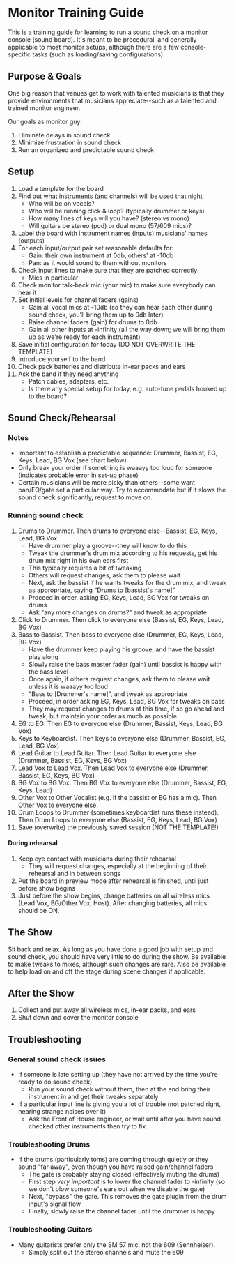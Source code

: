 <h1>Monitor Training Guide</h1>

This is a training guide for learning to run a sound check on a monitor console (sound board).  It's
meant to be procedural, and generally applicable to most monitor setups, although there are a few
console-specific tasks (such as loading/saving configurations).

<h2 id='purpose'>Purpose &amp; Goals</h2>

One big reason that venues get to work with talented musicians is that they 
provide environments that musicians appreciate--such as a talented and 
trained monitor engineer.

Our goals as monitor guy:

1. Eliminate delays in sound check
1. Minimize frustration in sound check
1. Run an organized and predictable sound check

<h2 id='setup'>Setup</h2>

1. Load a template for the board
1. Find out what instruments (and channels) will be used that night
	- Who will be on vocals?
	- Who will be running click & loop? (typically drummer or keys)
	- How many lines of keys will you have? (stereo vs mono)
	- Will guitars be stereo (pod) or dual mono (57/609 mics)?
1. Label the board with instrument names (inputs) musicians' names (outputs)
1. For each input/output pair set reasonable defaults for:
	- Gain: their own instrument at 0db, others' at -10db
	- Pan: as it would sound to them without monitors
1. Check input lines to make sure that they are patched correctly
	- Mics in particular
1. Check monitor talk-back mic (your mic) to make sure everybody can hear it
1. Set initial levels for channel faders (gains)
    - Gain all vocal mics at -10db (so they can hear each other during sound check, you'll bring them up to 0db later)
    - Raise channel faders (gain) for drums to 0db
    - Gain all other inputs at -infinity (all the way down; we will bring them up as we're ready for each instrument)
1. Save initial configuration for today (DO NOT OVERWRITE THE TEMPLATE)
1. Introduce yourself to the band
1. Check pack batteries and distribute in-ear packs and ears
1. Ask the band if they need anything
	- Patch cables, adapters, etc.
	- Is there any special setup for today, e.g. auto-tune pedals hooked up to the board?

<h2 id="soundcheck">Sound Check/Rehearsal</h2>

<h3>Notes</h3>

- Important to establish a predictable sequence: Drummer, Bassist, EG, Keys, Lead, BG Vox (see chart below)
- Only break your order if something is waaayy too loud for someone (indicates probable error in set-up phase)
- Certain musicians will be more picky than others--some want pan/EQ/gate set a particular way. Try to accommodate but if it slows the sound check significantly, request to move on.

<h3>Running sound check</h3>

<ol>
  <li>Drums to Drummer.  Then drums to everyone else--Bassist, EG, Keys, Lead, BG Vox
    <ul>
      <li>Have drummer play a groove--they will know to do this</li>
	    <li>Tweak the drummer's drum mix according to his requests, get his drum mix right in his own ears first</li>
      <li>This typically requires a bit of tweaking</li>
      <li>Others will request changes, ask them to please wait</li>
      <li>Next, ask the bassist if he wants tweaks for the drum mix, and tweak as appropriate, saying "Drums to [bassist's name]"</li>
      <li>Proceed in order, asking EG, Keys, Lead, BG Vox for tweaks on drums</li>
      <li>Ask "any more changes on drums?" and tweak as appropriate</li>
    </ul>
  </li>
  <li>Click to Drummer.  Then click to everyone else (Bassist, EG, Keys, Lead, BG Vox)</li>
  <li>Bass to Bassist.  Then bass to everyone else (Drummer, EG, Keys, Lead, BG Vox)
    <ul>
      <li>Have the drummer keep playing his groove, and have the bassist play along</li>
      <li>Slowly raise the bass master fader (gain) until bassist is happy with the bass level</li>
      <li>Once again, if others request changes, ask them to please wait unless it is waaayy too loud</li>
      <li>"Bass to [Drummer's name]", and tweak as appropriate</li>
      <li>Proceed, in order asking EG, Keys, Lead, BG Vox for tweaks on bass</li>
      <li>They may request changes to drums at this time, if so go ahead and tweak, but maintain your order as much as possible.</li>
    </ul>
  </li>
  <li>EG to EG.  Then EG to everyone else (Drummer, Bassist, Keys, Lead, BG Vox)</li>
  <li>Keys to Keyboardist.  Then keys to everyone else (Drummer, Bassist, EG, Lead, BG Vox)</li>
  <li>Lead Guitar to Lead Guitar.  Then Lead Guitar to everyone else (Drummer, Bassist, EG, Keys, BG Vox)</li>
  <li>Lead Vox to Lead Vox.  Then Lead Vox to everyone else (Drummer, Bassist, EG, Keys, BG Vox)</li>
  <li>BG Vox to BG Vox.  Then BG Vox to everyone else (Drummer, Bassist, EG, Keys, Lead)</li>
  <li>Other Vox to Other Vocalist (e.g. if the bassist or EG has a mic).  Then Other Vox to everyone else.</li>
  <li>Drum Loops to Drummer (sometimes keyboardist runs these instead).  Then Drum Loops to everyone else (Bassist, EG, Keys, Lead, BG Vox)</li>
  <li>Save (overwrite) the previously saved session (NOT THE TEMPLATE!)</li>
</ol>

<h4>During rehearsal</h4>

1. Keep eye contact with musicians during their rehearsal
    - They will request changes, especially at the beginning of their rehearsal and in between songs
1. Put the board in preview mode after rehearsal is finished, until just before show begins
1. Just before the show begins, change batteries on all wireless mics (Lead Vox, BG/Other Vox, Host). After changing batteries, all mics should be ON.

<h2 id="show">The Show</h2>

Sit back and relax.  As long as you have done a good job with setup and sound check, you should have very little to do during the show.
Be available to make tweaks to mixes, although such changes are rare.  Also be available to help load on and off the stage during
scene changes if applicable.

<h2 id="after">After the Show</h2>

1. Collect and put away all wireless mics, in-ear packs, and ears
1. Shut down and cover the monitor console

<h2 id="troubleshooting">Troubleshooting</h2>

<h3>General sound check issues</h3>

- If someone is late setting up (they have not arrived by the time you're ready to do sound check)
  - Run your sound check without them, then at the end bring their instrument in and get their tweaks separately
- If a particular input line is giving you a lot of trouble (not patched right, hearing strange noises over it)
  - Ask the Front of House engineer, or wait until after you have sound checked other instruments then try to fix

<h3>Troubleshooting Drums</h3>

- If the drums (particularly toms) are coming through quietly or they sound "far away", even though you have raised gain/channel faders
  - The gate is probably staying closed (effectively muting the drums)
  - First step *very important* is to lower the channel fader to -infinity (so we don't blow someone's ears out when we disable the gate)
  - Next, "bypass" the gate. This removes the gate plugin from the drum input's signal flow
  - Finally, slowly raise the channel fader until the drummer is happy

<h3>Troubleshooting Guitars</h3>

- Many guitarists prefer only the SM 57 mic, not the 609 (Sennheiser).
  - Simply split out the stereo channels and mute the 609